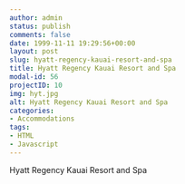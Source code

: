 ```yaml
---
author: admin
status: publish
comments: false
date: 1999-11-11 19:29:56+00:00
layout: post
slug: hyatt-regency-kauai-resort-and-spa
title: Hyatt Regency Kauai Resort and Spa
modal-id: 56
projectID: 10
img: hyt.jpg
alt: Hyatt Regency Kauai Resort and Spa
categories:
- Accommodations
tags:
- HTML
- Javascript
---
```

Hyatt Regency Kauai Resort and Spa

